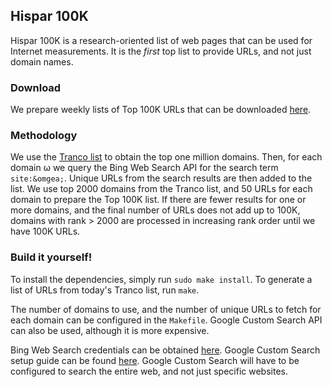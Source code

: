 ## Hispar 100K
Hispar 100K is a research-oriented list of web pages that can be used for
Internet measurements. It is the _first_ top list to provide URLs, and not just
domain names.

### Download
We prepare weekly lists of Top 100K URLs that can be downloaded
[here](http://hispar.cs.duke.edu).

### Methodology
We use the [Tranco list](https://tranco-list.eu) to obtain the top one million
domains. Then, for each domain &omega; we query the Bing Web Search API for the
search term `site:&omgea;`. Unique URLs from the search results are then added
to the list. We use top 2000 domains from the Tranco list, and 50 URLs for each
domain to prepare the Top 100K list. If there are fewer results for one or more
domains, and the final number of URLs does not add up to 100K, domains with rank
&gt; 2000 are processed in increasing rank order until we have 100K URLs.

### Build it yourself!
To install the dependencies, simply run `sudo make install`. To generate a list
of URLs from today's Tranco list, run `make`.

The number of domains to use, and the number of unique URLs to fetch for each
domain can be configured in the `Makefile`. Google Custom Search API can also be
used, although it is more expensive.

Bing Web Search credentials can be obtained
[here](https://azure.microsoft.com/en-us/services/cognitive-services/bing-web-search-api/).
Google Custom Search setup guide can be found
[here](https://developers.google.com/custom-search/docs/tutorial/introduction).
Google Custom Search will have to be configured to search the entire web, and
not just specific websites.
